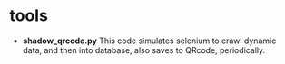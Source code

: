 # tools

- **shadow_qrcode.py**
This code simulates selenium to crawl dynamic data, and then into database, also saves to QRcode, periodically.
